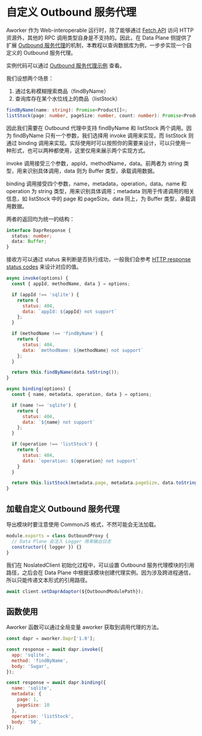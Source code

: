 # 自定义 Outbound 服务代理

Aworker 作为 Web-interoperable 运行时，除了能够通过 [Fetch API](https://developer.mozilla.org/en-US/docs/Web/API/Fetch_API) 访问 HTTP 资源外，其他的 RPC 调用类型自身是不支持的。因此，在 Data Plane 侧提供了扩展 [Outbound 服务代理](../references/outbound.md)的机制，本教程以查询数据库为例，一步步实现一个自定义的 Outbound 服务代理。

实例代码可以通过 [Outbound 服务代理示例](https://github.com/noslate-project/noslate/tree/main/examples/outbound) 查看。

我们设想两个场景：
1. 通过名称模糊搜索商品（findByName）
2. 查询库存在某个水位线上的商品（listStock）

```typescript title="方法定义"
findByName(name: string): Promise<Product[]>;
listStock(page: number, pageSize: number, count: number): Promise<Product[]>;
```

因此我们需要在 Outbound 代理中支持 findByName 和 listStock 两个调用。因为 findByName 只有一个参数，我们选择用 invoke 调用来实现，而 listStock 则通过 binding 调用来实现。实际使用时可以按照你的需要来设计，可以只使用一种形式，也可以两种都使用，这里仅用来展示两个实现方式。

invoke 调用接受三个参数，appId，methodName，data。前两者为 string 类型，用来识别具体调用，data 则为 Buffer 类型，承载调用数据。

binding 调用接受四个参数，name，metadata，operation，data。name 和 operation 为 string 类型，用来识别具体调用；metadata 则用于传递调用的相关信息，如 listStock 中的 page 和 pageSize。data 同上，为 Buffer 类型，承载调用数据。

两者的返回均为统一的结构：

```typescript title="类型定义"
interface DaprResponse {
  status: number;
  data: Buffer;
}
```
接收方可以通过 status 来判断是否执行成功，一般我们会参考 [HTTP response status codes](https://developer.mozilla.org/en-US/docs/Web/HTTP/Status) 来设计对应的值。

```js title="示例"
async invoke(options) {
  const { appId, methodName, data } = options;

  if (appId !== 'sqlite') {
    return {
      status: 404,
      data: `appId: ${appId} not support`
    };
  }

  if (methodName !== 'findByName') {
    return {
      status: 404,
      data: `methodName: ${methodName} not support`
    };
  }

  return this.findByName(data.toString());
}

async binding(options) {
  const { name, metadata, operation, data } = options;

  if (name !== 'sqlite') {
    return {
      status: 404,
      data: `${name} not support`
    };
  }

  if (operation !== 'listStock') {
    return {
      status: 404,
      data: `operation: ${operation} not support`
    }
  }

  return this.listStock(metadata.page, metadata.pageSize, data.toString());
}
```

## 加载自定义 Outbound 服务代理

导出模块时要注意使用 CommonJS 格式，不然可能会无法加载。
```js
module.exports = class OutboundProxy {
  // Data Plane 会注入 Logger 用来输出日志
  constructor({ logger }) {}
}
```

我们在 NoslatedClient 初始化过程中，可以设置 Outbound 服务代理模块的引用路径，之后会在 Data Plane 中根据该模块创建代理实例。因为涉及跨进程通信，所以只能传递文本形式的引用路径。

```js
await client.setDaprAdaptor(${OutboundModulePath});
```

## 函数使用
Aworker 函数可以通过全局变量 aworker 获取到调用代理的方法。

```js title="示例"
const dapr = aworker.Dapr['1.0'];
```

```js title="invoke 调用"
const response = await dapr.invoke({
  app: 'sqlite',
  method: 'findByName',
  body: 'Sugar',
});
```

```js title="binding 调用"
const response = await dapr.binding({
  name: 'sqlite',
  metadata: {
    page: 1,
    pageSize: 10
  },
  operation: 'listStock',
  body: '50',
});
```

